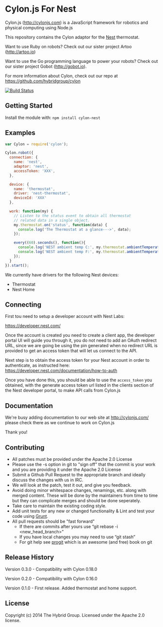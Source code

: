 # Cylon.js For Nest

Cylon.js (http://cylonjs.com) is a JavaScript framework for robotics and
physical computing using Node.js

This repository contains the Cylon adaptor for the [Nest](https://developer.nest.com) thermostat.

Want to use Ruby on robots? Check out our sister project Artoo (http://artoo.io)

Want to use the Go programming language to power your robots? Check out our
sister project Gobot (http://gobot.io).

For more information about Cylon, check out our repo at
https://github.com/hybridgroup/cylon

[![Build Status](https://secure.travis-ci.org/hybridgroup/cylon-nest.png?branch=master)](http://travis-ci.org/hybridgroup/cylon-nest)

## Getting Started

Install the module with: `npm install cylon-nest`

## Examples

```javascript
var Cylon = require('cylon');

Cylon.robot({
  connection: {
  	name: 'nest',
  	adaptor: 'nest',
  	accessToken: 'XXX',
  },

  device: {
    name: 'thermostat',
    driver: 'nest-thermostat',
    deviceId: 'XXX'
  },

  work: function(my) {
    // Listen to the status event to obtain all thermostat
    // related data in a single object.
    my.thermostat.on('status', function(data) {
      console.log('The Thermostat at a glance--->', data);
    });

    every((60).seconds(), function(){
      console.log('NEST ambient temp C:', my.thermostat.ambientTemperatureC());
      console.log('NEST ambient temp F:', my.thermostat.ambientTemperatureF());
    });
  }
}).start();
```

We currently have drivers for the following Nest devices:

- Thermostat
- Nest Home

## Connecting

First tou need to setup a developer account with Nest Labs:

https://developer.nest.com/

Once the account is created you need to create a client app, the
developer portal UI will guide you through it, you do not need to add an OAuth
redirect URL, since we are going be using the pin generated when no
redirect URL is provided to get an access token that will let us connect
to the API.

Next step is to obtain the access token for your Nest account in order
to authenticate, as instructed here: https://developer.nest.com/documentation/how-to-auth

Once you have done this, you should be able to use the `access_token` you obtained, with the
generate access token url listed in the clients section of the Nest developer portal, to make API calls from Cylon.js

## Documentation
We're busy adding documentation to our web site at http://cylonjs.com/ please check there as we continue to work on Cylon.js

Thank you!

## Contributing

* All patches must be provided under the Apache 2.0 License
* Please use the -s option in git to "sign off" that the commit is your work and you are providing it under the Apache 2.0 License
* Submit a Github Pull Request to the appropriate branch and ideally discuss the changes with us in IRC.
* We will look at the patch, test it out, and give you feedback.
* Avoid doing minor whitespace changes, renamings, etc. along with merged content. These will be done by the maintainers from time to time but they can complicate merges and should be done seperately.
* Take care to maintain the existing coding style.
* Add unit tests for any new or changed functionality & Lint and test your code using [Grunt](http://gruntjs.com/).
* All pull requests should be "fast forward"
  * If there are commits after yours use “git rebase -i <new_head_branch>”
  * If you have local changes you may need to use “git stash”
  * For git help see [progit](http://git-scm.com/book) which is an awesome (and free) book on git

## Release History

Version 0.3.0 - Compatibility with Cylon 0.18.0

Version 0.2.0 - Compatibility with Cylon 0.16.0

Version 0.1.0 - First release. Added thermostat and home support.

## License

Copyright (c) 2014 The Hybrid Group. Licensed under the Apache 2.0 license.
